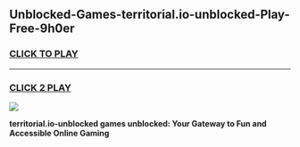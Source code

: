 
## Unblocked-Games-territorial.io-unblocked-Play-Free-9h0er
<h3>
<a href="https://premium76.site?title=territorial.io-unblocked&ref=21A">CLICK TO PLAY</a></h3>
<hr>

<h3>
<a href="https://premium76.site?title=territorial.io-unblocked&ref=21A">CLICK 2 PLAY</a>
  
</h3>

<a href="https://premium76.site?title=territorial.io-unblocked&ref=21A"><img src="https://clearcache.store/games.png"></a>


**territorial.io-unblocked games unblocked: Your Gateway to Fun and Accessible Online Gaming**
